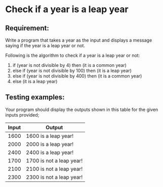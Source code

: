 # Check if a year is a leap year

## Requirement:

Write a program that takes a year as the input and displays a message saying if the year is a leap year or not.

Following is the algorithm to check if a year is a leap year or not:

1.  if (year is not divisible by 4) then (it is a common year)
2.  else if (year is not divisible by 100) then (it is a leap year)
3.  else if (year is not divisible by 400) then (it is a common year)
4.  else (it is a leap year)

## Testing examples:

Your program should display the outputs shown in this table for the given inputs provided;

| Input     | Output                   |
| --------- | ------------------------ |
| 1600      | 1600 is a leap year!     |
| 2000      | 2000 is a leap year!     |
| 2400      | 2400 is a leap year!     |
| 1700      | 1700 is not a leap year! |
| 2100      | 2100 is not a leap year! |
| 2300      | 2300 is not a leap year! |
